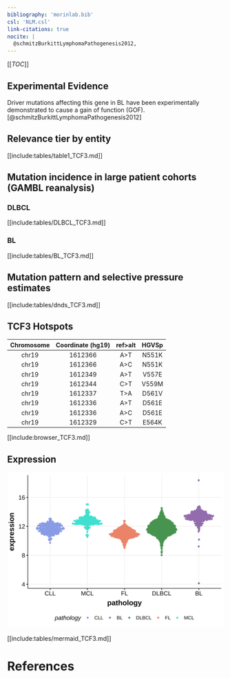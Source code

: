 ```yaml
---
bibliography: 'morinlab.bib'
csl: 'NLM.csl'
link-citations: true
nocite: |
  @schmitzBurkittLymphomaPathogenesis2012, 
---
```


[[_TOC_]]


## Experimental Evidence

Driver mutations affecting this gene in BL have been experimentally demonstrated to cause a gain of function (GOF).[@schmitzBurkittLymphomaPathogenesis2012]

## Relevance tier by entity

[[include:tables/table1_TCF3.md]]

## Mutation incidence in large patient cohorts (GAMBL reanalysis)

### DLBCL
[[include:tables/DLBCL_TCF3.md]]

### BL
[[include:tables/BL_TCF3.md]]

## Mutation pattern and selective pressure estimates

[[include:tables/dnds_TCF3.md]]

## TCF3 Hotspots

| Chromosome |Coordinate (hg19) | ref>alt | HGVSp | 
 | :---:| :---: | :--: | :---: |
| chr19 | 1612366 | A>T | N551K |
| chr19 | 1612366 | A>C | N551K |
| chr19 | 1612349 | A>T | V557E |
| chr19 | 1612344 | C>T | V559M |
| chr19 | 1612337 | T>A | D561V |
| chr19 | 1612336 | A>T | D561E |
| chr19 | 1612336 | A>C | D561E |
| chr19 | 1612329 | C>T | E564K |

[[include:browser_TCF3.md]]

## Expression
![](images/gene_expression/TCF3_by_pathology.svg)
<!-- ORIGIN: schmitzBurkittLymphomaPathogenesis2012 -->
<!-- BL: schmitzBurkittLymphomaPathogenesis2012 -->

[[include:tables/mermaid_TCF3.md]]

# References
